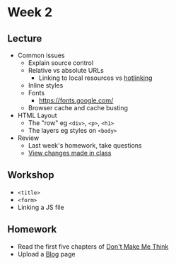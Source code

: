 # Week 2

## Lecture

- Common issues
  - Explain source control
  - Relative vs absolute URLs
    - Linking to local resources vs [hotlinking](https://en.wikipedia.org/wiki/Inline_linking)
  - Inline styles
  - Fonts
    - https://fonts.google.com/
  - Browser cache and cache busting
- HTML Layout
  - The "row" eg `<div>`, `<p>`, `<h1>`
  - The layers eg styles on `<body>`
- Review
  - Last week's homework, take questions
  - [View changes made in class](https://github.com/mpaulweeks/cfc2018/compare/week2)

## Workshop

- `<title>`
- `<form>`
- Linking a JS file

## Homework

- Read the first five chapters of [Don't Make Me Think](http://static.mpaulweeks.com/files/think.pdf)
- Upload a [Blog](/homework/blog) page
